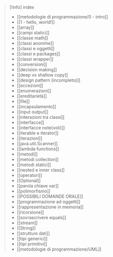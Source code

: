 > [!info] index
>  - [[metodologie di programmazione/0 - intro]]
> - [[1 - hello, world!]]
> - [[array]]
> - [[campi statici]]
> - [[classe math]]
> - [[classi anonime]]
> - [[classi e oggetti]]
> - [[classi e packages]]
> - [[classi wrapper]]
> - [[conversioni]]
> - [[decision making]]
> - [[deep vs shallow copy]]
> - [[design pattern (incompleto)]]
> - [[eccezioni]]
> - [[enumerazioni]]
> - [[ereditarietà]]
> - [[file]]
> - [[incapsulamento]]
> - [[input output]]
> - [[interazioni tra classi]]
> - [[interfacce]]
> - [[interfacce note(voli)]]
> - [[iterable e iterator]]
> - [[iterazioni]]
> - [[java.util.Scanner]]
> - [[lambda functions]]
> - [[metodi]]
> - [[metodi collection]]
> - [[metodi statici]]
> - [[nested e inner class]]
> - [[operatori]]
> - [[Optional]]
> - [[parola chiave var]]
> - [[polimorfismo]]
> - [[POSSIBILI DOMANDE ORALE]]
> - [[programmazione ad oggetti]]
> - [[rappresentazione in memoria]]
> - [[ricorsione]]
> - [[sovrascrivere equals]]
> - [[stream]]
> - [[String]]
> - [[strutture dati]]
> - [[tipi generici]]
> - [[tipi primitivi]]
> - [[metodologie di programmazione/UML]]